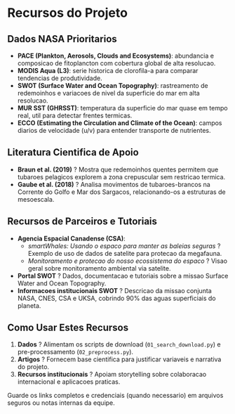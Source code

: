 # Recursos do Projeto

## Dados NASA Prioritarios
- **PACE (Plankton, Aerosols, Clouds and Ecosystems)**: abundancia e composicao de fitoplancton com cobertura global de alta resolucao.
- **MODIS Aqua (L3)**: serie historica de clorofila-a para comparar tendencias de produtividade.
- **SWOT (Surface Water and Ocean Topography)**: rastreamento de redemoinhos e variacoes de nivel da superficie do mar em alta resolucao.
- **MUR SST (GHRSST)**: temperatura da superficie do mar quase em tempo real, util para detectar frentes termicas.
- **ECCO (Estimating the Circulation and Climate of the Ocean)**: campos diarios de velocidade (u/v) para entender transporte de nutrientes.

## Literatura Cientifica de Apoio
- **Braun et al. (2019)** ? Mostra que redemoinhos quentes permitem que tubaroes pelagicos explorem a zona crepuscular sem restricao termica.
- **Gaube et al. (2018)** ? Analisa movimentos de tubaroes-brancos na Corrente do Golfo e Mar dos Sargacos, relacionando-os a estruturas de mesoescala.

## Recursos de Parceiros e Tutoriais
- **Agencia Espacial Canadense (CSA)**:
  - *smartWhales: Usando o espaco para manter as baleias seguras* ? Exemplo de uso de dados de satelite para protecao da megafauna.
  - *Monitoramento e protecao do nosso ecossistema do espaco* ? Visao geral sobre monitoramento ambiental via satelite.
- **Portal SWOT** ? Dados, documentacao e tutoriais sobre a missao Surface Water and Ocean Topography.
- **Informacoes institucionais SWOT** ? Descricao da missao conjunta NASA, CNES, CSA e UKSA, cobrindo 90% das aguas superficiais do planeta.

## Como Usar Estes Recursos
1. **Dados** ? Alimentam os scripts de download (`01_search_download.py`) e pre-processamento (`02_preprocess.py`).
2. **Artigos** ? Fornecem base cientifica para justificar variaveis e narrativa do projeto.
3. **Recursos institucionais** ? Apoiam storytelling sobre colaboracao internacional e aplicacoes praticas.

Guarde os links completos e credenciais (quando necessario) em arquivos seguros ou notas internas da equipe.

